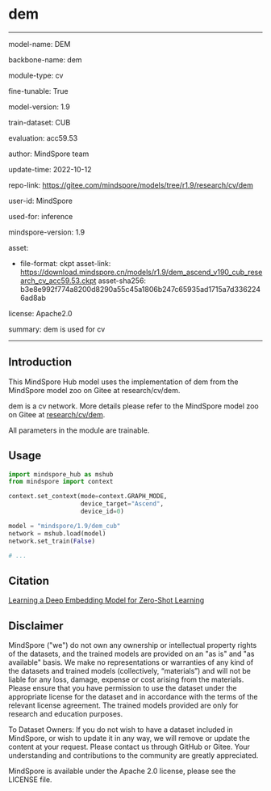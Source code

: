 # dem

---

model-name: DEM

backbone-name: dem

module-type: cv

fine-tunable: True

model-version: 1.9

train-dataset: CUB

evaluation: acc59.53

author: MindSpore team

update-time: 2022-10-12

repo-link: <https://gitee.com/mindspore/models/tree/r1.9/research/cv/dem>

user-id: MindSpore

used-for: inference

mindspore-version: 1.9

asset:

-
    file-format: ckpt
    asset-link: <https://download.mindspore.cn/models/r1.9/dem_ascend_v190_cub_research_cv_acc59.53.ckpt>
    asset-sha256: b3e8e992f774a8200d8290a55c45a1806b247c65935ad1715a7d3362246ad8ab

license: Apache2.0

summary: dem is used for cv

---

## Introduction

This MindSpore Hub model uses the implementation of dem from the MindSpore model zoo on Gitee at research/cv/dem.

dem is a cv network. More details please refer to the MindSpore model zoo on Gitee at [research/cv/dem](https://gitee.com/mindspore/models/blob/r1.9/research/cv/dem/README.md).

All parameters in the module are trainable.

## Usage

```python
import mindspore_hub as mshub
from mindspore import context

context.set_context(mode=context.GRAPH_MODE,
                    device_target="Ascend",
                    device_id=0)

model = "mindspore/1.9/dem_cub"
network = mshub.load(model)
network.set_train(False)

# ...
```

## Citation

[Learning a Deep Embedding Model for Zero-Shot Learning](https://arxiv.org/pdf/1611.05088.pdf)

## Disclaimer

MindSpore ("we") do not own any ownership or intellectual property rights of the datasets, and the trained models are provided on an "as is" and "as available" basis. We make no representations or warranties of any kind of the datasets and trained models (collectively, “materials”) and will not be liable for any loss, damage, expense or cost arising from the materials. Please ensure that you have permission to use the dataset under the appropriate license for the dataset and in accordance with the terms of the relevant license agreement. The trained models provided are only for research and education purposes.

To Dataset Owners: If you do not wish to have a dataset included in MindSpore, or wish to update it in any way, we will remove or update the content at your request. Please contact us through GitHub or Gitee. Your understanding and contributions to the community are greatly appreciated.

MindSpore is available under the Apache 2.0 license, please see the LICENSE file.
